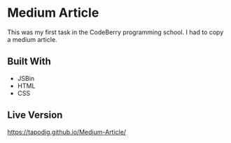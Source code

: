 # Medium Article
This was my first task in the CodeBerry programming school. I had to copy a medium article.

## Built With
- JSBin
- HTML
- CSS
## Live Version
https://tapodig.github.io/Medium-Article/